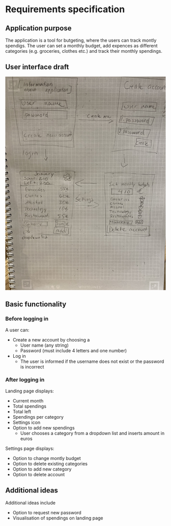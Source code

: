 # Requirements specification

## Application purpose

The application is a tool for butgeting, where the users can track montly spendigs. The user can set a monthly budget, add expences as different categories (e.g. groceries, clothes etc.) and track their monthly spendings.

## User interface draft

![](./Images/Budget-app.jpg)

## Basic functionality

### Before logging in

A user can:
- Create a new account by choosing a 
  - User name (any string)
  - Password (must include 4 letters and one number)
- Log in
  - The user is informed if the username does not exist or the password is incorrect
  
### After logging in

Landing page displays:
- Current month
- Total spendings
- Total left 
- Spendings per category
- Settings icon
- Option to add new spendings
  - User chooses a category from a dropdown list and inserts amount in euros

Settings page displays:
- Option to change montly budget
- Option to delete existing categories
- Option to add new category
- Option to delete account

## Additional ideas

Additional ideas include
- Option to request new password
- Visualisation of spendings on landing page

